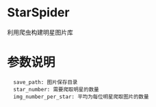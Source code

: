 # StarSpider
利用爬虫构建明星图片库

# 参数说明
```shell
  save_path: 图片保存目录
  star_number: 需要爬取明星的数量
  img_number_per_star: 平均为每位明星爬取图片的数量
```
